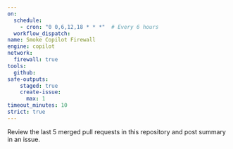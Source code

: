 ```yaml
---
on: 
  schedule:
    - cron: "0 0,6,12,18 * * *"  # Every 6 hours
  workflow_dispatch:
name: Smoke Copilot Firewall
engine: copilot
network:
  firewall: true
tools:
  github:
safe-outputs:
    staged: true
    create-issue:
      max: 1
timeout_minutes: 10
strict: true
---
```


Review the last 5 merged pull requests in this repository and post summary in an issue.

